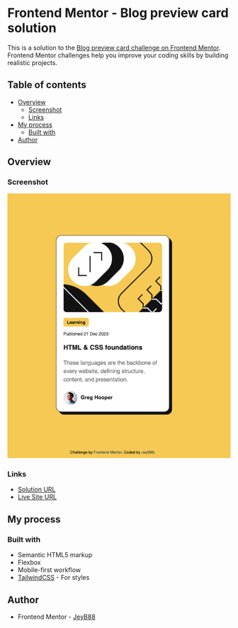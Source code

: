 # Frontend Mentor - Blog preview card solution

This is a solution to the [Blog preview card challenge on Frontend Mentor](https://www.frontendmentor.io/challenges/blog-preview-card-ckPaj01IcS). Frontend Mentor challenges help you improve your coding skills by building realistic projects. 

## Table of contents

- [Overview](#overview)
  - [Screenshot](#screenshot)
  - [Links](#links)
- [My process](#my-process)
  - [Built with](#built-with)
- [Author](#author)


## Overview

### Screenshot

![](./screenshot.png)


### Links

- [Solution URL](https://github.com/JeyB88/frontendmentor-challenges/tree/main/02-blog-preview-card)
- [Live Site URL](https://fm-jeyb88-blog-preview-card.netlify.app/)

## My process

### Built with

- Semantic HTML5 markup
- Flexbox
- Mobile-first workflow
- [TailwindCSS](https://tailwindcss.com/) - For styles

## Author

- Frontend Mentor - [JeyB88](https://www.frontendmentor.io/profile/JeyB88)



